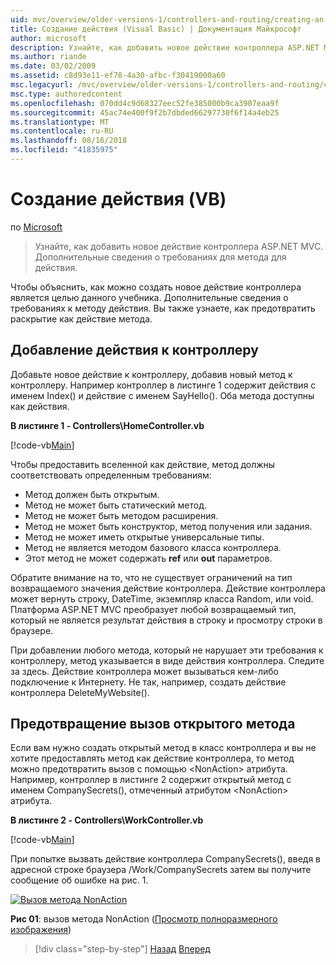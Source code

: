 ```yaml
---
uid: mvc/overview/older-versions-1/controllers-and-routing/creating-an-action-vb
title: Создание действия (Visual Basic) | Документация Майкрософт
author: microsoft
description: Узнайте, как добавить новое действие контроллера ASP.NET MVC. Дополнительные сведения о требованиях для метода для действия.
ms.author: riande
ms.date: 03/02/2009
ms.assetid: c8d93e11-ef78-4a30-afbc-f30419000a60
msc.legacyurl: /mvc/overview/older-versions-1/controllers-and-routing/creating-an-action-vb
msc.type: authoredcontent
ms.openlocfilehash: 070dd4c9d68327eec52fe385000b9ca3907eaa9f
ms.sourcegitcommit: 45ac74e400f9f2b7dbded66297730f6f14a4eb25
ms.translationtype: MT
ms.contentlocale: ru-RU
ms.lasthandoff: 08/16/2018
ms.locfileid: "41835975"
---
```

<a name="creating-an-action-vb"></a>Создание действия (VB)
====================
по [Microsoft](https://github.com/microsoft)

> Узнайте, как добавить новое действие контроллера ASP.NET MVC. Дополнительные сведения о требованиях для метода для действия.


Чтобы объяснить, как можно создать новое действие контроллера является целью данного учебника. Дополнительные сведения о требованиях к методу действия. Вы также узнаете, как предотвратить раскрытие как действие метода.

## <a name="adding-an-action-to-a-controller"></a>Добавление действия к контроллеру

Добавьте новое действие к контроллеру, добавив новый метод к контроллеру. Например контроллер в листинге 1 содержит действия с именем Index() и действие с именем SayHello(). Оба метода доступны как действия.

**В листинге 1 - Controllers\HomeController.vb**

[!code-vb[Main](creating-an-action-vb/samples/sample1.vb)]

Чтобы предоставить вселенной как действие, метод должны соответствовать определенным требованиям:

- Метод должен быть открытым.
- Метод не может быть статический метод.
- Метод не может быть методом расширения.
- Метод не может быть конструктор, метод получения или задания.
- Метод не может иметь открытые универсальные типы.
- Метод не является методом базового класса контроллера.
- Этот метод не может содержать **ref** или **out** параметров.

Обратите внимание на то, что не существует ограничений на тип возвращаемого значения действие контроллера. Действие контроллера может вернуть строку, DateTime, экземпляр класса Random, или void. Платформа ASP.NET MVC преобразует любой возвращаемый тип, который не является результат действия в строку и просмотру строки в браузере.

При добавлении любого метода, который не нарушает эти требования к контроллеру, метод указывается в виде действия контроллера. Следите за здесь. Действие контроллера может вызываться кем-либо подключение к Интернету. Не так, например, создать действие контроллера DeleteMyWebsite().

## <a name="preventing-a-public-method-from-being-invoked"></a>Предотвращение вызов открытого метода

Если вам нужно создать открытый метод в класс контроллера и вы не хотите предоставлять метод как действие контроллера, то метод можно предотвратить вызов с помощью &lt;NonAction&gt; атрибута. Например, контроллер в листинге 2 содержит открытый метод с именем CompanySecrets(), отмеченный атрибутом &lt;NonAction&gt; атрибута.

**В листинге 2 - Controllers\WorkController.vb**

[!code-vb[Main](creating-an-action-vb/samples/sample2.vb)]

При попытке вызвать действие контроллера CompanySecrets(), введя в адресной строке браузера /Work/CompanySecrets затем вы получите сообщение об ошибке на рис. 1.


[![Вызов метода NonAction](creating-an-action-vb/_static/image1.jpg)](creating-an-action-vb/_static/image1.png)

**Рис 01**: вызов метода NonAction ([Просмотр полноразмерного изображения](creating-an-action-vb/_static/image2.png))

> [!div class="step-by-step"]
> [Назад](creating-a-controller-vb.md)
> [Вперед](aspnet-mvc-controllers-overview-cs.md)
